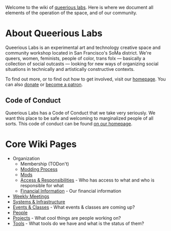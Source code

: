 <!-- TITLE: Queerious Labs -->

Welcome to the wiki of [queerious labs](https://queeriouslabs.com/). Here is where we document all elements of the operation of the space, and of our community.

# About Queerious Labs

Queerious Labs is an experimental art and technology creative space and community workshop located in San Francisco's SoMa district. We're queers, women, feminists, people of color, trans folx — basically a collection of social outcasts — looking for new ways of organizing social situations in technically and artistically constructive contexts.

To find out more, or to find out how to get involved, visit our [homepage](https://queeriouslabs.com/). You can also [donate](https://queeriouslabs.com/donate) or [become a patron](https://www.patreon.com/QueeriousLabs).

## Code of Conduct
Queerious Labs has a Code of Conduct that we take very seriously. We want this place to be safe and welcoming to marginalized people of all sorts. This code of conduct can be found [on our homepage](https://queeriouslabs.com/).
# Core Wiki Pages
* Organization
  * Membership (TODon't)
  * [Modding Process](/organization/modding)
  * [Mods](/organization/mods)
  * [Access & Responsibilities](/organization/access) - Who has access to what and who is responsible for what
  * [Financial Information](/financial-information) - Our financial information
* [Weekly Meetings](/weekly-meetings)
* [Systems & Infrastructure](/infrastructure)
* [Events & Classes](/events) - What events & classes are coming up?
* [People](/people)
* [Projects](/projects) - What cool things are people working on?
* [Tools](/tools) - What tools do we have and  what is the status of them?
